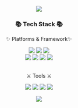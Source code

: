 <p align="center">
<img src="https://capsule-render.vercel.app/api?type=waving&color=timeGradient&height=200&section=header&text=🍊%20Welcome!&fontSize=70" />
</p>
<div align="center">
<h3>📚 Tech Stack 📚</h3>
<p>✨ Platforms & Framework✨</p>
<img src="https://img.shields.io/badge/Java-007396??style=flat-square&logo=OpenJDK&logoColor=white"/>   
<img src="https://img.shields.io/badge/Spring-6DB33F?style=flat-square&logo=Spring&logoColor=white"/>
<img src="https://img.shields.io/badge/MyBatis-d40000??style=flat-square&logo=Fluent Bit&logoColor=white"/>
<br>
<img src="https://img.shields.io/badge/Oracle-d40000?style=flat-square&logo=oracle&logoColor=white"/>
<img src="https://img.shields.io/badge/MySQL-003545?style=flat&logo=MySQL&logoColor=white" />
<img src="https://img.shields.io/badge/Tomcat-F8DC75?style=flat-square&logo=ApacheTomcat&logoColor=black"/> 
<img src="https://img.shields.io/badge/Ubuntu-dd4814?style=flat-square&logo=Ubuntu&logoColor=white"/>
<br>
<br>
<p>⚔️ Tools ⚔️</p>
    <img src="https://img.shields.io/badge/IntelliJ-000000?style=flat-square&logo=IntelliJ IDEA&logoColor=white"/> 
    <img src="https://img.shields.io/badge/Eclipse-2C2255?style=flat-square&logo=Eclipse IDE&logoColor=white"/> 
    <img src="https://img.shields.io/badge/Visual Studio Code-007ACC?style=flat-square&logo=Visual Studio Code&logoColor=white"/> 
    <img src="https://img.shields.io/badge/Postman-FF6C37?style=flat-square&logo=Postman&logoColor=white"/> 
</div>
<p align="center">
<img src="https://capsule-render.vercel.app/api?type=waving&color=timeGradient&height=100&section=footer" />
</p>
